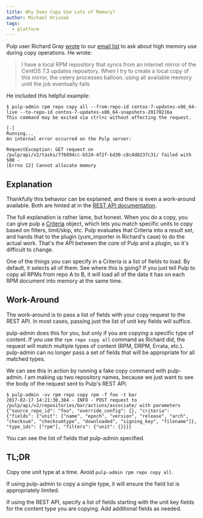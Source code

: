 ```yaml
---
title: Why Does Copy Use Lots of Memory?
author: Michael Hrivnak
tags:
  - platform
---
```


Pulp user Richard Gray [wrote](https://www.redhat.com/archives/pulp-list/2017-February/msg00008.html)
to our [email list](https://www.redhat.com/mailman/listinfo/pulp-list)
to ask about high memory use during copy operations. He wrote:

> I have a local RPM repository that syncs from an internet mirror of the
> CentOS 7.3 updates repository. When I try to create a local copy of this
> mirror, the celery processes balloon, using all available memory until the
> job eventually fails

He included this helpful example:

```
$ pulp-admin rpm repo copy all --from-repo-id centos-7-updates-x86_64-live --to-repo-id centos-7-updates-x86_64-snapshots-20170216a
This command may be exited via ctrl+c without affecting the request.

[-]
Running...
An internal error occurred on the Pulp server:

RequestException: GET request on
/pulp/api/v2/tasks/776894cc-b524-4f2f-bd30-c8c4d8237c31/ failed with 500 -
[Errno 12] Cannot allocate memory
```

## Explanation

Thankfully this behavior can be explained, and there is even a work-around
available. Both are hinted at in the [REST API documentation](
http://docs.pulpproject.org/dev-guide/integration/rest-api/content/associate.html#copying-units-between-repositories).

The full explanation is rather lame, but honest. When you do a copy, you can
give pulp a [Criteria](http://docs.pulpproject.org/dev-guide/conventions/criteria.html#search-criteria)
object, which lets you match specific units to copy based on filters,
limit/skip, etc. Pulp evaluates that Criteria into a result set, and hands that
to the plugin (yum_importer in Richard's case) to do the actual work. That's
the API between the core of Pulp and a plugin, so it's difficult to change.

One of the things you can specify in a Criteria is a list of fields to load. By
default, it selects all of them. See where this is going? If you just tell Pulp
to copy all RPMs from repo A to B, it will load all of the data it has on each
RPM document into memory at the same time.

## Work-Around

The work-around is to pass a list of fields with your copy request to the REST
API. In most cases, passing just the list of unit key fields will suffice.

pulp-admin does this for you, but only if you are copying a specific type of
content. If you use the ``rpm repo copy all`` command as Richard did, the
request will match multiple types of content (RPM, DRPM, Errata, etc.).
pulp-admin can no longer pass a set of fields that will be appropriate for all
matched types.

We can see this in action by running a fake copy command with pulp-admin. I am
making up two repository names, because we just want to see the body of the
request sent to Pulp's REST API.

```
$ pulp-admin -vv rpm repo copy rpm -f foo -t bar
2017-02-17 14:21:30,384 - INFO - POST request to /pulp/api/v2/repositories/bar/actions/associate/ with parameters {"source_repo_id": "foo", "override_config": {}, "criteria": {"fields": {"unit": ["name", "epoch", "version", "release", "arch", "checksum", "checksumtype", "downloaded", "signing_key", "filename"]}, "type_ids": ["rpm"], "filters": {"unit": {}}}}
```

You can see the list of fields that pulp-admin specified.

## TL;DR

Copy one unit type at a time. Avoid ``pulp-admin rpm repo copy all``.

If using pulp-admin to copy a single type, it will ensure the field list is
appropriately limited.

If using the REST API, specify a list of fields starting with the unit key
fields for the content type you are copying. Add additional fields as needed.
